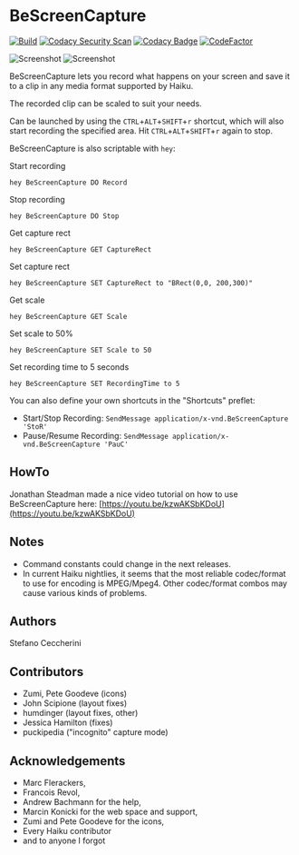 # BeScreenCapture

[![Build](https://github.com/jackburton79/bescreencapture/actions/workflows/build.yml/badge.svg)](https://github.com/jackburton79/bescreencapture/actions/workflows/build.yml)
[![Codacy Security Scan](https://github.com/jackburton79/bescreencapture/actions/workflows/codacy-analysis.yml/badge.svg)](https://github.com/jackburton79/bescreencapture/actions/workflows/codacy-analysis.yml)
[![Codacy Badge](https://api.codacy.com/project/badge/Grade/63f373e0c5c04abfa329e6d505d1f014)](https://app.codacy.com/gh/jackburton79/bescreencapture?utm_source=github.com&utm_medium=referral&utm_content=jackburton79/bescreencapture&utm_campaign=Badge_Grade_Settings)
[![CodeFactor](https://www.codefactor.io/repository/github/jackburton79/bescreencapture/badge)](https://www.codefactor.io/repository/github/jackburton79/bescreencapture)

![Screenshot](https://raw.github.com/jackburton79/bescreencapture/master/BeScreenCapture.png) ![Screenshot](https://raw.github.com/jackburton79/bescreencapture/master/BeScreenCapture-options.png)

BeScreenCapture lets you record what happens on your screen and save it 
to a clip in any media format supported by Haiku.

The recorded clip can be scaled to suit your needs.

Can be launched by using the `CTRL`+`ALT`+`SHIFT`+`r` shortcut, which will
also start recording the specified area.
Hit `CTRL`+`ALT`+`SHIFT`+`r` again to stop.

BeScreenCapture is also scriptable with `hey`:

Start recording

`hey BeScreenCapture DO Record`

Stop recording

`hey BeScreenCapture DO Stop`

Get capture rect 

`hey BeScreenCapture GET CaptureRect`

Set capture rect

`hey BeScreenCapture SET CaptureRect to "BRect(0,0, 200,300)"`

Get scale

`hey BeScreenCapture GET Scale`

Set scale to 50%

`hey BeScreenCapture SET Scale to 50`

Set recording time to 5 seconds

`hey BeScreenCapture SET RecordingTime to 5`

You can also define your own shortcuts in the "Shortcuts" preflet:

* Start/Stop Recording: `SendMessage application/x-vnd.BeScreenCapture 'StoR'`
* Pause/Resume Recording: `SendMessage application/x-vnd.BeScreenCapture 'PauC'`

## HowTo

Jonathan Steadman made a nice video tutorial on how to use BeScreenCapture
here: [https://youtu.be/kzwAKSbKDoU](https://youtu.be/kzwAKSbKDoU)

## Notes

* Command constants could change in the next releases.
* In current Haiku nightlies, it seems that the most reliable codec/format to use for encoding is MPEG/Mpeg4. Other codec/format combos may cause various kinds of problems.

## Authors

Stefano Ceccherini

## Contributors

* Zumi, Pete Goodeve (icons)
* John Scipione (layout fixes)
* humdinger (layout fixes, other)
* Jessica Hamilton (fixes)
* puckipedia ("incognito" capture mode)

## Acknowledgements

* Marc Flerackers,
* Francois Revol,
* Andrew Bachmann for the help,
* Marcin Konicki for the web space and support,
* Zumi and Pete Goodeve for the icons,
* Every Haiku contributor
* and to anyone I forgot
